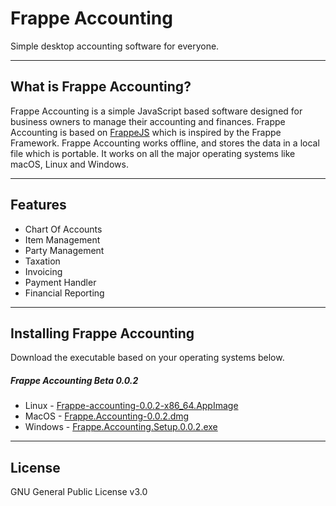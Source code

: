 <!-- add-next-prev-links -->

# Frappe Accounting
Simple desktop accounting software for everyone.

---

## What is Frappe Accounting?
Frappe Accounting is a simple JavaScript based software designed for business owners to manage their accounting and finances. Frappe Accounting is based on [FrappeJS](/frappejs/) which is inspired by the Frappe Framework. Frappe Accounting works offline, and stores the data in a local file which is portable. It works on all the major operating systems like macOS, Linux and Windows.

---

## Features

- Chart Of Accounts
- Item Management
- Party Management
- Taxation
- Invoicing
- Payment Handler
- Financial Reporting

---

## Installing Frappe Accounting
Download the executable based on your operating systems below.

##### Frappe Accounting Beta 0.0.2
- Linux - [Frappe-accounting-0.0.2-x86_64.AppImage](https://github.com/frappe/accounting/releases/download/0.0.2/frappe-accounting-0.0.2-x86_64.AppImage)
- MacOS - [Frappe.Accounting-0.0.2.dmg](https://github.com/frappe/accounting/releases/download/0.0.2/Frappe.Accounting-0.0.2.dmg)
- Windows - [Frappe.Accounting.Setup.0.0.2.exe](https://github.com/frappe/accounting/releases/download/0.0.2/Frappe.Accounting.Setup.0.0.2.-.fixed.exe)

---

## License

GNU General Public License v3.0
